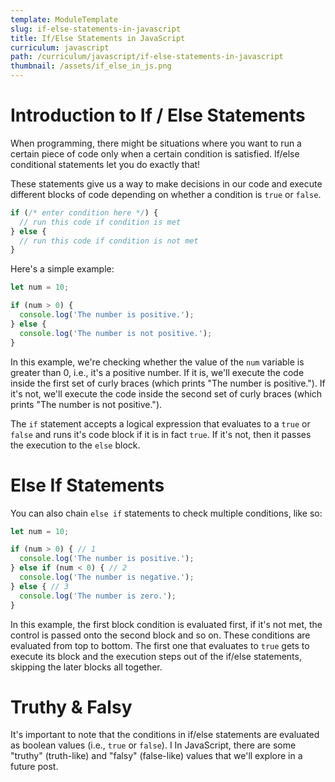 ```yaml
---
template: ModuleTemplate
slug: if-else-statements-in-javascript
title: If/Else Statements in JavaScript
curriculum: javascript
path: /curriculum/javascript/if-else-statements-in-javascript
thumbnail: /assets/if_else_in_js.png
---
```


# Introduction to If / Else Statements

When programming, there might be situations where you want to run a certain piece of code only when a certain condition is satisfied.
If/else conditional statements let you do exactly that!

These statements give us a way to make decisions in our code and execute different blocks of code depending on whether a condition is `true` or `false`.

```js
if (/* enter condition here */) {
  // run this code if condition is met
} else {
  // run this code if condition is not met
}
```

Here's a simple example:

```js
let num = 10;

if (num > 0) {
  console.log('The number is positive.');
} else {
  console.log('The number is not positive.');
}
```

In this example, we're checking whether the value of the `num` variable is greater than 0, i.e., it's a positive number.
If it is, we'll execute the code inside the first set of curly braces (which prints "The number is positive.").
If it's not, we'll execute the code inside the second set of curly braces (which prints "The number is not positive.").

The `if` statement accepts a logical expression that evaluates to a `true` or `false` and runs it's code block if it is in fact `true`.
If it's not, then it passes the execution to the `else` block.

# Else If Statements

You can also chain `else if` statements to check multiple conditions, like so:

```js
let num = 10;

if (num > 0) { // 1
  console.log('The number is positive.');
} else if (num < 0) { // 2
  console.log('The number is negative.');
} else { // 3
  console.log('The number is zero.');
}
```

In this example, the first block condition is evaluated first, if it's not met, the control is passed onto the second block and so on.
These conditions are evaluated from top to bottom.
The first one that evaluates to `true` gets to execute its block and the execution steps out of the if/else statements, skipping the later blocks all together.

# Truthy & Falsy

It's important to note that the conditions in if/else statements are evaluated as boolean values (i.e., `true` or `false`). I
In JavaScript, there are some "truthy" (truth-like) and "falsy" (false-like) values that we'll explore in a future post.
